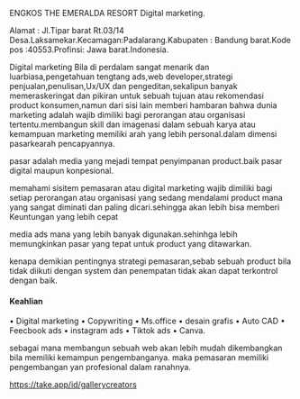 
<title>protopolio</title>

ENGKOS THE EMERALDA RESORT
Digital marketing.

Alamat : Jl.Tipar barat Rt.03/14
Desa.Laksamekar.Kecamagan:Padalarang.Kabupaten : Bandung barat.Kode pos :40553.Profinsi: Jawa barat.Indonesia.

Digital marketing Bila di perdalam sangat menarik dan luarbiasa,pengetahuan tengtang ads,web developer,strategi penjualan,penulisan,Ux/UX dan pengeditan,sekalipun banyak memeraskeringat dan pikiran untuk sebuah tujuan atau rekomendasi product konsumen,namun dari sisi lain memberi hambaran bahwa dunia marketing adalah wajib dimiliki bagi perorangan atau organisasi tertentu.membangun skill dan imagenasi dalam sebuah karya atau kemampuan marketing memiliki arah  yang lebih personal.dalam dimensi pasarkearah pencapyannya.

pasar adalah media yang mejadi tempat penyimpanan product.baik pasar digital maupun konpesional.

<a>memahami sisitem pemasaran atau digital marketing wajib dimiliki bagi setiap perorangan atau organisasi yang sedang mendalami product mana yang sangat diminati dan paling dicari.sehingga akan lebih bisa memberi Keuntungan yang lebih cepat

<a>media ads mana yang lebih banyak digunakan.sehinhga lebih memungkinkan pasar yang tepat untuk product yang ditawarkan.

kenapa demikian pentingnya strategi pemasaran,sebab sebuah product bila tidak diikuti dengan system dan penempatan tidak akan dapat terkontrol dengan baik.

<h4>Keahlian</h4>

• Digital marketing
• Copywriting
• Ms.office
• desain grafis
• Auto CAD
• Feecbook ads
• instagram ads
• Tiktok ads
• Canva.

sebagai mana membangun sebuah web akan lebih mudah dikembangkan bila memiliki kemampun pengembanganya.
maka pemasaran memiliki pengembangan yan profesional dalam ranahnya.<title>portopolio saya </title>

https://take.app/id/gallerycreators







